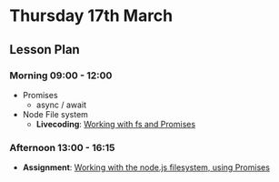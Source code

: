 # Thursday 17th March

## Lesson Plan

### Morning 09:00 - 12:00

+ Promises
  + async / await
+ Node File system
  + **Livecoding**: [Working with fs and Promises](https://github.com/GillesDCI/node-promises-example)

### Afternoon 13:00 - 16:15

+ **Assignment**: [Working with the node.js filesystem, using Promises](https://github.com/FrancoSpeziali/node-file-system-promises)
